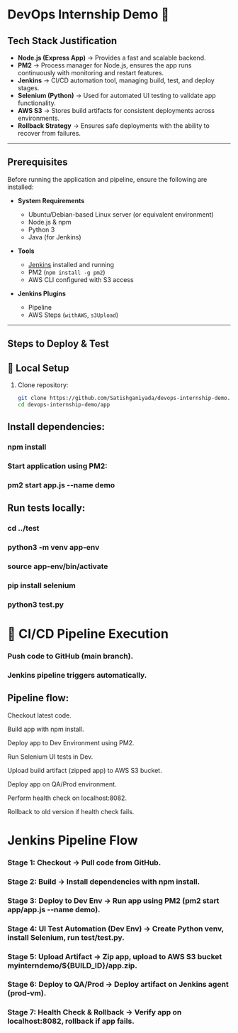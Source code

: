 # DevOps Internship Demo 🚀

## Tech Stack Justification  

- **Node.js (Express App)** → Provides a fast and scalable backend.  
- **PM2** → Process manager for Node.js, ensures the app runs continuously with monitoring and restart features.  
- **Jenkins** → CI/CD automation tool, managing build, test, and deploy stages.  
- **Selenium (Python)** → Used for automated UI testing to validate app functionality.  
- **AWS S3** → Stores build artifacts for consistent deployments across environments.    
- **Rollback Strategy** → Ensures safe deployments with the ability to recover from failures.  

---

## Prerequisites  

Before running the application and pipeline, ensure the following are installed:  

- **System Requirements**  
  - Ubuntu/Debian-based Linux server (or equivalent environment)  
  - Node.js & npm  
  - Python 3  
  - Java (for Jenkins)  

- **Tools**  
  - [Jenkins](https://www.jenkins.io/) installed and running  
  - PM2 (`npm install -g pm2`)  
  - AWS CLI configured with S3 access   

- **Jenkins Plugins**  
  - Pipeline  
  - AWS Steps (`withAWS`, `s3Upload`)  

---

## Steps to Deploy & Test  

## 🔹 Local Setup  

1. Clone repository:  
   ```bash
   git clone https://github.com/Satishganiyada/devops-internship-demo.git
   cd devops-internship-demo/app
## Install dependencies:

### npm install


### Start application using PM2:

### pm2 start app.js --name demo


## Run tests locally:

### cd ../test
### python3 -m venv app-env
### source app-env/bin/activate
### pip install selenium
### python3 test.py

# 🔹 CI/CD Pipeline Execution

### Push code to GitHub (main branch).

### Jenkins pipeline triggers automatically.

## Pipeline flow:

Checkout latest code.

Build app with npm install.

Deploy app to Dev Environment using PM2.

Run Selenium UI tests in Dev.

Upload build artifact (zipped app) to AWS S3 bucket.

Deploy app on QA/Prod environment.

Perform health check on localhost:8082.

Rollback to old version if health check fails.

# Jenkins Pipeline Flow

### Stage 1: Checkout → Pull code from GitHub.

### Stage 2: Build → Install dependencies with npm install.

### Stage 3: Deploy to Dev Env → Run app using PM2 (pm2 start app/app.js --name demo).

### Stage 4: UI Test Automation (Dev Env) → Create Python venv, install Selenium, run test/test.py.

### Stage 5: Upload Artifact → Zip app, upload to AWS S3 bucket myinterndemo/${BUILD_ID}/app.zip.

### Stage 6: Deploy to QA/Prod → Deploy artifact on Jenkins agent (prod-vm).

### Stage 7: Health Check & Rollback → Verify app on localhost:8082, rollback if app fails.   
